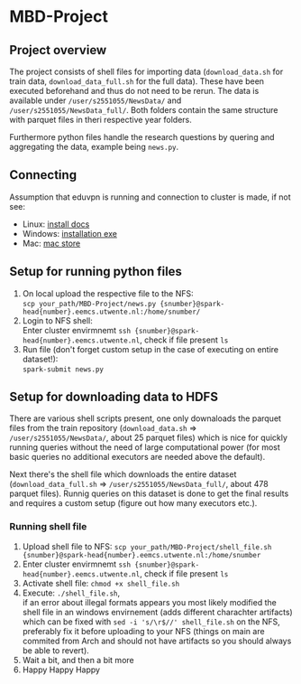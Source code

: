 # MBD-Project
## Project overview
The project consists of shell files for importing data (```download_data.sh``` for train data, ```download_data_full.sh``` for the full data). These have been executed beforehand and thus do not need to be rerun. The data is available under ```/user/s2551055/NewsData/``` and ```/user/s2551055/NewsData_full/```. Both folders contain the same structure with parquet files in theri respective year folders. 

Furthermore python files handle the research questions by quering and aggregating the data, example being ```news.py```.

## Connecting
Assumption that eduvpn is running and connection to cluster is made, if not see:
- Linux: [install docs](https://docs.eduvpn.org/client/linux/installation.html)
- Windows: [installation exe](https://app.eduvpn.org/windows/eduVPNClient_latest.exe)
- Mac: [mac store](https://apps.apple.com/app/eduvpn-client/id1317704208)

## Setup for running python files
1. On local upload the respective file to the NFS: <br>```scp your_path/MBD-Project/news.py {snumber}@spark-head{number}.eemcs.utwente.nl:/home/snumber/```
2. Login to NFS shell: <br>Enter cluster envirmnemt ```ssh {snumber}@spark-head{number}.eemcs.utwente.nl```, check if file present ```ls```
3. Run file (don't forget custom setup in the case of executing on entire dataset!): <br> ```spark-submit news.py```

## Setup for downloading data to HDFS
There are various shell scripts present, one only downaloads the parquet files from the train repository (```download_data.sh``` => ```/user/s2551055/NewsData/```, about 25 parquet files) which is nice for quickly running queries without the need of large computational power (for most basic queries no additional executors are needed above the default).

Next there's the shell file which downloads the entire dataset (```download_data_full.sh``` => ```/user/s2551055/NewsData_full/```, about 478 parquet files). Runnig queries on this dataset is done to get the final results and requires a custom setup (figure out how many executors etc.).

### Running shell file
1. Upload shell file to NFS: ```scp your_path/MBD-Project/shell_file.sh {snumber}@spark-head{number}.eemcs.utwente.nl:/home/snumber```
2. Enter cluster envirmnemt ```ssh {snumber}@spark-head{number}.eemcs.utwente.nl```, check if file present ```ls```
3. Activate shell file: ```chmod +x shell_file.sh```
4. Execute: ```./shell_file.sh```,<br> if an error about illegal formats appears you most likely modified the shell file in an windows envirnement (adds different charachter artifacts) which can be fixed with ```sed -i 's/\r$//' shell_file.sh``` on the NFS, preferably fix it before uploading to your NFS (things on main are commited from Arch and should not have artifacts so you should always be able to revert).
5. Wait a bit, and then a bit more
6. Happy Happy Happy